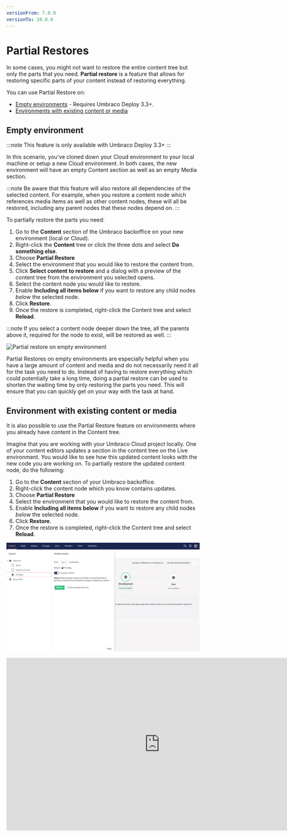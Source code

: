 ```yaml
---
versionFrom: 7.0.0
versionTo: 10.0.0
---
```


# Partial Restores

In some cases, you might not want to restore the entire content tree but only the parts that you need. **Partial restore** is a feature that allows for restoring specific parts of your content instead of restoring everything.

You can use Partial Restore on:

- [Empty environments](#empty-environment) - Requires Umbraco Deploy 3.3+.
- [Environments with existing content or media](#environment-with-existing-content-or-media)

## Empty environment

:::note
This feature is only available with Umbraco Deploy 3.3+
:::

In this scenario, you've cloned down your Cloud environment to your local machine or setup a new Cloud environment. In both cases, the new environment will have an empty Content section as well as an empty Media section.

:::note
Be aware that this feature will also restore all dependencies of the selected content. For example, when you restore a content node which references media items as well as other content nodes, these will all be restored, including any parent nodes that these nodes depend on.
:::

To partially restore the parts you need:

1. Go to the **Content** section of the Umbraco backoffice on your new environment (local or Cloud).
2. Right-click the **Content** tree or click the three dots and select **Do something else**.
3. Choose **Partial Restore**
4. Select the environment that you would like to restore the content from.
5. Click **Select content to restore** and a dialog with a preview of the content tree from the environment you selected opens.
6. Select the content node you would like to restore.
7. Enable **Including all items below** if you want to restore any child nodes *below* the selected node.
8. Click **Restore**.
9. Once the restore is completed, right-click the Content tree and select **Reload**.

:::note
If you select a content node deeper down the tree, all the parents above it, required for the node to exist, will be restored as well.
:::

![Partial restore on empty environment](images/partialRestore-onEmpty.gif)

Partial Restores on empty environments are especially helpful when you have a large amount of content and media and do not necessarily need it all for the task you need to do. Instead of having to restore everything which could potentially take a long time, doing a partial restore can be used to shorten the waiting time by only restoring the parts you need. This will ensure that you can quickly get on your way with the task at hand.

## Environment with existing content or media

It is also possible to use the Partial Restore feature on environments where you already have content in the Content tree.

Imagine that you are working with your Umbraco Cloud project locally. One of your content editors updates a section in the content tree on the Live environment. You would like to see how this updated content looks with the new code you are working on. To partially restore the updated content node, do the following:

1. Go to the **Content** section of your Umbraco backoffice.
2. Right-click the content node which you know contains updates.
3. Choose **Partial Restore**
4. Select the environment that you would like to restore the content from.
5. Enable **Including all items below** if you want to restore any child nodes *below* the selected node.
6. Click **Restore**.
7. Once the restore is completed, right-click the Content tree and select **Reload**.

![Partial restore](images/partialRestore-onEnvWithContent.png)

<iframe width="800" height="450" src="https://www.youtube.com/embed/C5SnrEf78bQ?rel=0" frameborder="0" allow="autoplay; encrypted-media" allowfullscreen></iframe>